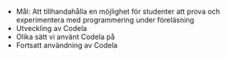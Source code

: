 <!-- # Sammanfattning av projektet -->

- Mål: Att tillhandahålla en möjlighet för studenter att prova och experimentera med programmering under föreläsning
- Utveckling av Codela
- Olika sätt vi använt Codela på
- Fortsatt användning av Codela

